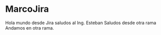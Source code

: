 # MarcoJira
Hola mundo desde Jira saludos al Ing. Esteban
Saludos desde otra rama
Andamos en otra rama.
